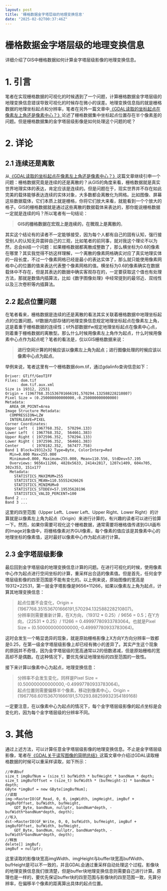 ```yaml
---
layout: post
title: '栅格数据金字塔层级的地理变换信息'
date: "2025-02-02T00:37:46Z"
---
```

栅格数据金字塔层级的地理变换信息
================

详细介绍了GIS中栅格数据如何计算金字塔层级影像的地理变换信息。

1\. 引言
======

笔者在实现栅格数据的可视化的时候遇到了一个问题，计算栅格数据金字塔层级的地理变换信息错误导致可视化的时候存在微小的误差。地理变换信息指的就是栅格数据的地理坐标起点和分辨率，笔者在另外一篇文章中[《GDAL读取的坐标起点在像素左上角还是像素中心？》](https://charlee44.com/post.html?id=d07fa1b18f0e4365a11a276d9aa38498)论述了栅格数据集中坐标起点位置存在半个像素差的问题。但是栅格数据集的金字塔层级影像是如何处理这个问题的呢？

2\. 详论
======

2.1 连续还是离散
----------

从[《GDAL读取的坐标起点在像素左上角还是像素中心？》](https://charlee44.com/post.html?id=d07fa1b18f0e4365a11a276d9aa38498)这篇文章继续引申一个问题：栅格数据究竟是连续的还是离散的？从GIS的角度来看，栅格数据就是真实世界地理实体的表达，肯定应该是连续的。但是问题在于，现实世界并不存在如此完美的载体能够表达连续的实体对象，大多数都会离散化为网格。比如图像、屏幕这些数据载体，它们本质上就是栅格，你将它们放大来看，就能看到一个个放大的格子。GIS的栅格数据就是通过这些离散的数据载体来表达的，那你能说栅格数据一定就是连续的吗？所以笔者有一句结论：

> **GIS的栅格数据在宏观上是连续的，在微观上是离散的**。

其实这个结论有的读者不一定能够接受，因为每个人都有自己的固有认知，强行接受别人的认知无异震碎自己的三观，比如笔者的前同事，就对我这个理论不以为然，总会纠结一个问题：如果栅格数据都离散成整数了，那么横坐标为0.6的像素在哪里？其实我觉得不妨这样理解，一个离散的像素网格确实对应了真实地理实体的一段长度，不过一个像素网格已经是最小的表达实体了，那么就只能使用像素网格中心的位置的值来表达代表整个像素网格的值。横坐标为0.6的像素确实在数据载体中不存在，但是其表达的数据中确实客观存在的，一定要获取这个值也有处理方法，那就是数值内插算法，比如《数字图像处理》中经常提到的最邻近、双线性以及三次卷积等内插算法。

2.2 起点位置问题
----------

在笔者看来，栅格数据是连续的还是离散的看法其实关联着栅格数据中地理坐标起点的位置问题。tif数据内部存储的地理变换信息规定地理坐标起点在像素左上角，这是着重于栅格数据的连续性；tif外部数据tfw规定地理坐标起点在像素中心点，则着重于栅格数据的离散型。那么什么时候用像素左上角作为起点，什么时候用像素中心点作为起点呢？笔者的看法是，仅以GIS栅格数据来说：

> **进行空间计算的时候应该以像素左上角为起点；进行图像处理的时候应该以像素中心点为起点**。

举例来说，笔者这里有一个栅格数据dom.tif，通过gdalinfo查询信息如下：

    Driver: GTiff/GeoTIFF
    Files: dom.tif
           dom.tif.aux.xml
    Size is 19312, 22531
    Origin = (1967768.351536701666191,570294.132588228210807)
    Pixel Size = (0.250000000000000,-0.250000000000000)
    Metadata:
      AREA_OR_POINT=Area
    Image Structure Metadata:
      COMPRESSION=LZW
      INTERLEAVE=PIXEL
    Corner Coordinates:
    Upper Left  ( 1967768.352,  570294.133)
    Lower Left  ( 1967768.352,  564661.383)
    Upper Right ( 1972596.352,  570294.133)
    Lower Right ( 1972596.352,  564661.383)
    Center      ( 1970182.352,  567477.758)
    Band 1 Block=19312x32 Type=Byte, ColorInterp=Red
      Min=0.000 Max=255.000
      Minimum=0.000, Maximum=255.000, Mean=110.556, StdDev=57.195
      Overviews: 9656x11266, 4828x5633, 2414x2817, 1207x1409, 604x705, 302x353, 151x177
      Metadata:
        STATISTICS_MAXIMUM=255
        STATISTICS_MEAN=110.55552426626
        STATISTICS_MINIMUM=0
        STATISTICS_STDDEV=57.19535628196
        STATISTICS_VALID_PERCENT=100
    Band 2 ...
    Band 3 ...
    

这里的四至范围（Upper Left、Lower Left、Upper Right、Lower Right）的计算就是以像素左上角为起点（Origin）来进行计算的，有兴趣的读者可以进行验算一下。然而，如果你需要可视化这个栅格数据，通常需要将栅格值传递到GUI画布的Image对象值中，将栅格像素对齐GUI像素，每个像素的值应该是其像素中心的地理坐标的像素值，这时最好以像素中心作为起点进行计算。

2.3 金字塔层级影像
-----------

最后回到金字塔层级的地理变换信息计算的问题。在进行可视化的时候，使用像素中心作为起点进行空间坐标的计算，重采样出合适的像素值。但是首先，任何金字塔层级影像的四至范围是不能有变化的。以上例来说，原始图像的宽高是19312×22531，第一层金字塔影像是9656×11266，如果以像素左上角为起点，计算其地理变换信息：

> 起点位置不会变化，Origin = (1967768.351536701666191,570294.132588228210807)。  
> 分辨率则需要重新计算，在X方向，（19312 \* 0.25）/ 9656 = 0.5；在Y方向，（22531 \* 0.25）/ 11266 = 0.49997780933783064。也就是Pixel Size = (0.500000000000000,-0.49997780933783064)。

这时会发生一个略显诡异的现象，就是原始栅格影像上X方向Y方向分辨率一致都是0.25，在第一级金字塔层级影像上却已经有微小的差异了。其实产生这个现象的原因并不奇怪，因为金字塔层级的宽高通常以2的倍数递减，但是原始栅格的宽高却不是偶数。在这种情况下，要优先保证地理坐标的四至范围的一致性。

接下来计算以像素中心为起点，地理变换信息：

> 分辨率不会发生变化，同样是Pixel Size = (0.500000000000000,-0.49997780933783064)。  
> 起点位置则需要偏移半个像素，移动到像素中心，Origin = (1967768.601536701666191,570293.88259932354189168)

一定要注意，在以像素中心为起点的情况下，每个金字塔层级影像的起点坐标是会变化的，因为每个金字塔层级的分辨率不同。

3\. 其他
======

通过上述方法，可以计算任意金字塔层级影像的地理变换信息。不止是金字塔层级影像，笔者在[《GDAL关于读写图像的简明总结》](https://charlee44.com/post.html?id=833eebdc38864f4097cef4054e1cb9d7)这篇文章中介绍过GDAL读取栅格数据的时候可以重采样读取，如下所示：

    //申请buf
    size_t imgBufNum = (size_t) bufWidth * bufHeight * bandNum * depth;
    size_t imgBufOffset = (size_t) bufWidth * (bufHeight-1) * bandNum * depth;
    GByte *imgBuf = new GByte[imgBufNum];	
    //读取
    img->RasterIO(GF_Read, 0, 0, imgWidth, imgHeight, imgBuf + imgBufOffset, bufWidth, bufHeight,
    	GDT_Byte, bandNum, nullptr, bandNum*depth, -bufWidth*bandNum*depth, depth);
    //写入
    dst->RasterIO(GF_Write, 0, 0, bufWidth, bufHeight, imgBuf + imgBufOffset, bufWidth, bufHeight,
    	GDT_Byte, bandNum, nullptr, bandNum*depth, -bufWidth*bandNum*depth, depth);
    //释放
    delete[] imgBuf;
    imgBuf = nullptr;
    

这里读取的影像块宽高imgWidth、imgHeight与buffer块宽高bufWidth、bufHeight是可以不一致的，并且GDAL会通过重采样自动处理这个过程。影像块的地理变换信息我们很清楚，但是buffer块地理变换信息则需要自己进行计算。原理也是一样的，要优先保证buffer块的四至范围与影像块的四至范围一致，先算分辨率，在偏移半个像素的距离算出具体的起点位置。